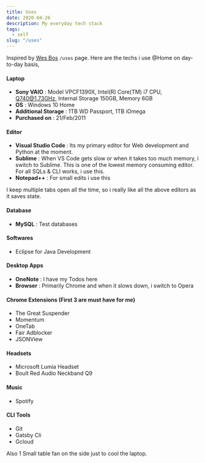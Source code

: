 ```yaml
---
title: Uses
date: 2020-04-26
description: My everyday tech stack
tags:
  - self
slug: "/uses"
---
```


Inspired by [Wes Bos](https://wesbos.com/uses/) `/uses` page. Here are the techs i use @Home on day-to-day basis, 

#### Laptop
* **Sony VAIO** : Model VPCF1390X, Intel(R) Core(TM) i7 CPU, Q740@1.73GHz, Internal Storage 150GB, Memory 6GB
* **OS** : Windows 10 Home
* **Additional Storage** : 1TB WD Passport, 1TB iOmega
* **Purchased on** : 21/Feb/2011

#### Editor
* **Visual Studio Code** : Its my primary editor for Web development and Python at the moment.
* **Sublime** : When VS Code gets slow or when it takes too much memory, i switch to Sublime. This is one of the lowest memory consuming editor. For all SQLs & CLI works, i use this.
* **Notepad++** : For small edits i use this

I keep multiple tabs open all the time, so i really like all the above editors as it saves state. 

#### Database
* **MySQL** : Test databases 

#### Softwares
* Eclipse for Java Development 

#### Desktop Apps
* **OneNote** : I have my Todos here 
* **Browser** : Primarily Chrome and when it slows down, i switch to Opera

#### Chrome Extensions (First 3 are must have for me)
* The Great Suspender
* Momentum 
* OneTab
* Fair Adblocker
* JSONView

#### Headsets 
* Microsoft Lumia Headset
* Boult Red Audio Neckband Q9

#### Music 
* Spotify

#### CLI Tools
* Git
* Gatsby Cli
* Gcloud

Also 1 Small table fan on the side just to cool the laptop.  